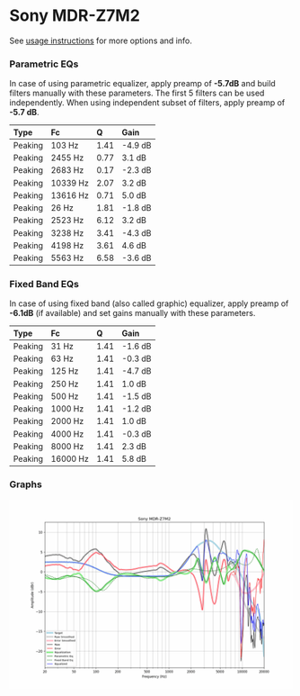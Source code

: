 # Sony MDR-Z7M2
See [usage instructions](https://github.com/jaakkopasanen/AutoEq#usage) for more options and info.

### Parametric EQs
In case of using parametric equalizer, apply preamp of **-5.7dB** and build filters manually
with these parameters. The first 5 filters can be used independently.
When using independent subset of filters, apply preamp of **-5.7 dB**.

| Type    | Fc       |    Q | Gain    |
|:--------|:---------|:-----|:--------|
| Peaking | 103 Hz   | 1.41 | -4.9 dB |
| Peaking | 2455 Hz  | 0.77 | 3.1 dB  |
| Peaking | 2683 Hz  | 0.17 | -2.3 dB |
| Peaking | 10339 Hz | 2.07 | 3.2 dB  |
| Peaking | 13616 Hz | 0.71 | 5.0 dB  |
| Peaking | 26 Hz    | 1.81 | -1.8 dB |
| Peaking | 2523 Hz  | 6.12 | 3.2 dB  |
| Peaking | 3238 Hz  | 3.41 | -4.3 dB |
| Peaking | 4198 Hz  | 3.61 | 4.6 dB  |
| Peaking | 5563 Hz  | 6.58 | -3.6 dB |

### Fixed Band EQs
In case of using fixed band (also called graphic) equalizer, apply preamp of **-6.1dB**
(if available) and set gains manually with these parameters.

| Type    | Fc       |    Q | Gain    |
|:--------|:---------|:-----|:--------|
| Peaking | 31 Hz    | 1.41 | -1.6 dB |
| Peaking | 63 Hz    | 1.41 | -0.3 dB |
| Peaking | 125 Hz   | 1.41 | -4.7 dB |
| Peaking | 250 Hz   | 1.41 | 1.0 dB  |
| Peaking | 500 Hz   | 1.41 | -1.5 dB |
| Peaking | 1000 Hz  | 1.41 | -1.2 dB |
| Peaking | 2000 Hz  | 1.41 | 1.0 dB  |
| Peaking | 4000 Hz  | 1.41 | -0.3 dB |
| Peaking | 8000 Hz  | 1.41 | 2.3 dB  |
| Peaking | 16000 Hz | 1.41 | 5.8 dB  |

### Graphs
![](./Sony%20MDR-Z7M2.png)